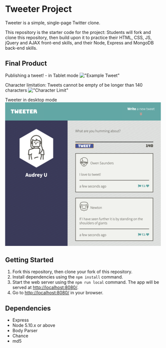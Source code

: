 # Tweeter Project

Tweeter is a simple, single-page Twitter clone.

This repository is the starter code for the project: Students will fork and clone this repository, then build upon it to practice their HTML, CSS, JS, jQuery and AJAX front-end skills, and their Node, Express and MongoDB back-end skills.

## Final Product

Publishing a tweet! - in Tablet mode
!["Example Tweet"](https://github.com/audrey-audrey/tweeter/blob/master/documents/publish_tweet.gif)

Character limitation: Tweets cannot be empty of be longer than 140 characters
!["Character Limit"](https://github.com/audrey-audrey/tweeter/blob/master/documents/char_limit.gif)

Tweeter in desktop mode
!["Desktop Mode"](https://github.com/audrey-audrey/tweeter/blob/master/documents/Desktop_Mode.png)

## Getting Started

1. Fork this repository, then clone your fork of this repository.
2. Install dependencies using the `npm install` command.
3. Start the web server using the `npm run local` command. The app will be served at <http://localhost:8080/>.
4. Go to <http://localhost:8080/> in your browser.

## Dependencies

- Express
- Node 5.10.x or above
- Body Parser
- Chance 
- md5
